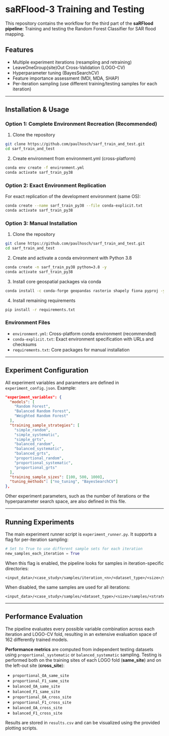 # saRFlood-3 Training and Testing

This repository contains the workflow for the third part of the **saRFlood pipeline**: Training and testing the Random Forest Classifier for SAR flood mapping.

## Features

- Multiple experiment iterations (resampling and retraining)
- LeaveOneGroup(site)Out Cross-Validation (LOGO-CV)
- Hyperparameter tuning (BayesSearchCV)
- Feature importance assessment (MDI, MDA, SHAP)
- Per-iteration sampling (use different training/testing samples for each iteration)

---

## Installation & Usage

### Option 1: Complete Environment Recreation (Recommended)

1. Clone the repository

```bash
git clone https://github.com/paulhosch/sarf_train_and_test.git
cd sarf_train_and_test
```

2. Create environment from environment.yml (cross-platform)

```bash
conda env create -f environment.yml
conda activate sarf_train_py38
```

### Option 2: Exact Environment Replication

For exact replication of the development environment (same OS):

```bash
conda create --name sarf_train_py38 --file conda-explicit.txt
conda activate sarf_train_py38
```

### Option 3: Manual Installation

1. Clone the repository

```bash
git clone https://github.com/paulhosch/sarf_train_and_test.git
cd sarf_train_and_test
```

2. Create and activate a conda environment with Python 3.8

```bash
conda create -n sarf_train_py38 python=3.8 -y
conda activate sarf_train_py38
```

3. Install core geospatial packages via conda

```bash
conda install -c conda-forge geopandas rasterio shapely fiona pyproj -y
```

4. Install remaining requirements

```bash
pip install -r requirements.txt
```

### Environment Files

- `environment.yml`: Cross-platform conda environment (recommended)
- `conda-explicit.txt`: Exact environment specification with URLs and checksums
- `requirements.txt`: Core packages for manual installation

---

## Experiment Configuration

All experiment variables and parameters are defined in `experiment_config.json`. Example:

```json
"experiment_variables": {
  "models": [
    "Random Forest",
    "Balanced Random Forest",
    "Weighted Random Forest"
  ],
  "training_sample_strategies": [
    "simple_random",
    "simple_systematic",
    "simple_grts",
    "balanced_random",
    "balanced_systematic",
    "balanced_grts",
    "proportional_random",
    "proportional_systematic",
    "proportional_grts"
  ],
  "training_sample_sizes": [100, 500, 1000],
  "tuning_methods": ["no_tuning", "BayesSearchCV"]
},
```

Other experiment parameters, such as the number of iterations or the hyperparameter search space, are also defined in this file.

---

## Running Experiments

The main experiment runner script is `experiment_runner.py`. It supports a flag for per-iteration sampling:

```python
# Set to True to use different sample sets for each iteration
new_samples_each_iteration = True
```

When this flag is enabled, the pipeline looks for samples in iteration-specific directories:

```
<input_data>/<case_study>/samples/iteration_<n>/<dataset_type>/<size>/samples/<strategy>.csv
```

When disabled, the same samples are used for all iterations:

```
<input_data>/<case_study>/samples/<dataset_type>/<size>/samples/<strategy>.csv
```

---

## Performance Evaluation

The pipeline evaluates every possible variable combination across each iteration and LOGO-CV fold, resulting in an extensive evaluation space of 162 differently trained models.

**Performance metrics** are computed from independent testing datasets using `proportional_systematic` or `balanced_systematic` sampling. Testing is performed both on the training sites of each LOGO fold (**same_site**) and on the left-out site (**cross_site**):

- `proportional_OA_same_site`
- `proportional_F1_same_site`
- `balanced_OA_same_site`
- `balanced_F1_same_site`
- `proportional_OA_cross_site`
- `proportional_F1_cross_site`
- `balanced_OA_cross_site`
- `balanced_F1_cross_site`

Results are stored in `results.csv` and can be visualized using the provided plotting scripts.
